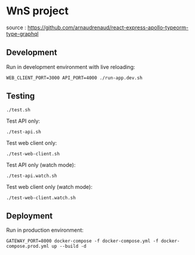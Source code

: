 # WnS project

source : <https://github.com/arnaudrenaud/react-express-apollo-typeorm-type-graphql>

## Development

Run in development environment with live reloading:

```
WEB_CLIENT_PORT=3000 API_PORT=4000 ./run-app.dev.sh
```

## Testing

```
./test.sh
```

Test API only:

```
./test-api.sh
```

Test web client only:

```
./test-web-client.sh
```

Test API only (watch mode):

```
./test-api.watch.sh
```

Test web client only (watch mode):

```
./test-web-client.watch.sh
```

## Deployment

Run in production environment:

```
GATEWAY_PORT=8000 docker-compose -f docker-compose.yml -f docker-compose.prod.yml up --build -d
```
